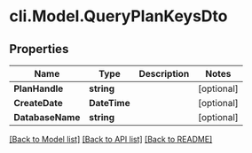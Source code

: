# cli.Model.QueryPlanKeysDto

## Properties

Name | Type | Description | Notes
------------ | ------------- | ------------- | -------------
**PlanHandle** | **string** |  | [optional] 
**CreateDate** | **DateTime** |  | [optional] 
**DatabaseName** | **string** |  | [optional] 

[[Back to Model list]](../README.md#documentation-for-models) [[Back to API list]](../README.md#documentation-for-api-endpoints) [[Back to README]](../README.md)


